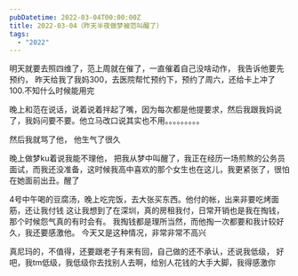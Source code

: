 ```yaml
---
pubDatetime: 2022-03-04T00:00:00Z
title: 2022-03-04（昨天半夜做梦被范叫醒了）
tags:
  - "2022"
---
```


明天就要去照四维了，范上周就在催了，一直催着自己没啥动作， 我告诉他要先预约， 昨天给我了我妈300，去医院帮忙预约下，预约了周六，还给卡上冲了100.不知什么时候能用完

晚上和范在说话，说着说着拌起了嘴，因为每次都是他提要求，然后我跟我妈说了，我妈问要不要。他立马改口说其实也不用。。。。。。。。。

然后我就骂了他， 他生气了很久

晚上做梦ku着说我能不理他， 把我从梦中叫醒了，我正在经历一场煎熬的公务员面试，而我还没准备，这时候我高中喜欢的那个女生也在这儿，我更紧张了，很怕在她面前出丑。醒了

4号中午喝的豆腐汤，晚上吃完饭，去大张买东西。他付的帐，出来非要吃烤面筋，还让我付钱
这让我想到了在深圳，真的房租我付，日常开销也是我在掏钱，那个时候怨气真的有时会有。 我掏钱都是理所当然，而他掏一次都要和我计较好久，我还要感激他。 今天又是这种情况，非常非常不高兴

真尼玛的，不值得，还要跟老子有来有回，自己做的还不承认，还说我低级， 好吧，我tm低级，我低级你去找别人去啊，给别人花钱的大手大脚，我得感激你
